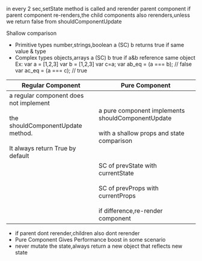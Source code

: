 in every 2 sec,setState method is called and rerender parent component
if parent component re-renders,the child components also rerenders,unless we return false from shouldComponentUpdate

Shallow comparison
- Primitive types
number,strings,boolean
a (SC) b returns true if same value & type
- Complex types
objects,arrays
a (SC) b true if a&b reference same object
Ex:
var a = [1,2,3]
var b = [1,2,3]
var c=a;
var ab_eq = (a === b);  // false
var ac_eq = (a === c);  // true

| Regular Component | Pure Component |
|---|---|
| a regular component does not implement<br><br>the shouldComponentUpdate method.<br><br>It always return True by default | a pure component implements shouldComponentUpdate <br><br>with a shallow props and state comparison |
|  | SC of prevState with currentState<br><br>SC of prevProps with currentProps<br><br>if difference,re-render component |


- if parent dont rerender,children also dont rerender
- Pure Component Gives Performance boost in some scenario
- never mutate the state,always return a new object that reflects new state